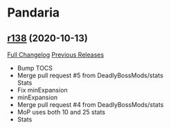 # <DBM> Pandaria

## [r138](https://github.com/DeadlyBossMods/DBM-MoP/tree/r138) (2020-10-13)
[Full Changelog](https://github.com/DeadlyBossMods/DBM-MoP/compare/r137...r138) [Previous Releases](https://github.com/DeadlyBossMods/DBM-MoP/releases)

- Bump TOCS  
- Merge pull request #5 from DeadlyBossMods/stats  
    Stats  
- Fix minExpansion  
- minExpansion  
- Merge pull request #4 from DeadlyBossMods/stats  
- MoP uses both 10 and 25 stats  
- Stats  
